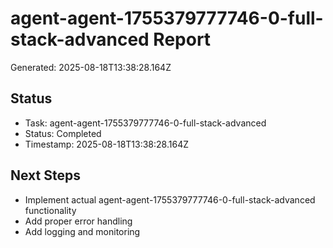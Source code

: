 # agent-agent-1755379777746-0-full-stack-advanced Report

Generated: 2025-08-18T13:38:28.164Z

## Status
- Task: agent-agent-1755379777746-0-full-stack-advanced
- Status: Completed
- Timestamp: 2025-08-18T13:38:28.164Z

## Next Steps
- Implement actual agent-agent-1755379777746-0-full-stack-advanced functionality
- Add proper error handling
- Add logging and monitoring
